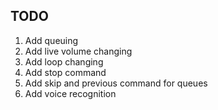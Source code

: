 ## TODO
1. Add queuing
2. Add live volume changing
3. Add loop changing
4. Add stop command
5. Add skip and previous command for queues
6. Add voice recognition

